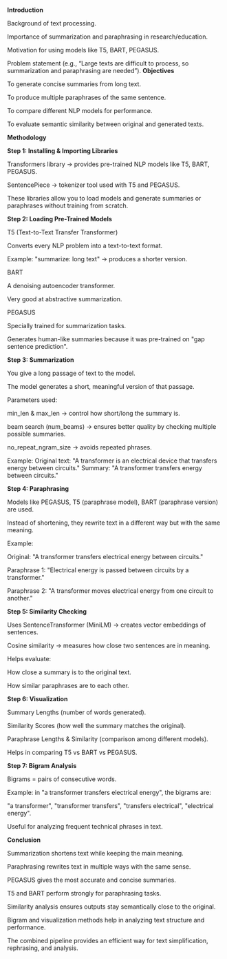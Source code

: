 **Introduction**

Background of text processing.

Importance of summarization and paraphrasing in research/education.

Motivation for using models like T5, BART, PEGASUS.

Problem statement (e.g., “Large texts are difficult to process, so summarization and paraphrasing are needed”).
**Objectives**

To generate concise summaries from long text.

To produce multiple paraphrases of the same sentence.

To compare different NLP models for performance.

To evaluate semantic similarity between original and generated texts.


**Methodology**


**Step 1: Installing & Importing Libraries**

Transformers library → provides pre-trained NLP models like T5, BART, PEGASUS.

SentencePiece → tokenizer tool used with T5 and PEGASUS.

These libraries allow you to load models and generate summaries or paraphrases without training from scratch.

**Step 2: Loading Pre-Trained Models**

T5 (Text-to-Text Transfer Transformer)

Converts every NLP problem into a text-to-text format.

Example: "summarize: long text" → produces a shorter version.

BART

A denoising autoencoder transformer.

Very good at abstractive summarization.

PEGASUS

Specially trained for summarization tasks.

Generates human-like summaries because it was pre-trained on "gap sentence prediction".


**Step 3: Summarization**

You give a long passage of text to the model.

The model generates a short, meaningful version of that passage.

Parameters used:

min_len & max_len → control how short/long the summary is.

beam search (num_beams) → ensures better quality by checking multiple possible summaries.

no_repeat_ngram_size → avoids repeated phrases.

 Example:
Original text: "A transformer is an electrical device that transfers energy between circuits."
Summary: "A transformer transfers energy between circuits."


**Step 4: Paraphrasing**

Models like PEGASUS, T5 (paraphrase model), BART (paraphrase version) are used.

Instead of shortening, they rewrite text in a different way but with the same meaning.

Example:

Original: "A transformer transfers electrical energy between circuits."

Paraphrase 1: "Electrical energy is passed between circuits by a transformer."

Paraphrase 2: "A transformer moves electrical energy from one circuit to another."



**Step 5: Similarity Checking**

Uses SentenceTransformer (MiniLM) → creates vector embeddings of sentences.

Cosine similarity → measures how close two sentences are in meaning.

Helps evaluate:

How close a summary is to the original text.

How similar paraphrases are to each other.


**Step 6: Visualization**

Summary Lengths (number of words generated).

Similarity Scores (how well the summary matches the original).

Paraphrase Lengths & Similarity (comparison among different models).

Helps in comparing T5 vs BART vs PEGASUS.


**Step 7: Bigram Analysis**

Bigrams = pairs of consecutive words.

Example: in "a transformer transfers electrical energy", the bigrams are:

"a transformer", "transformer transfers", "transfers electrical", "electrical energy".

Useful for analyzing frequent technical phrases in text.



**Conclusion**

Summarization shortens text while keeping the main meaning.

Paraphrasing rewrites text in multiple ways with the same sense.

PEGASUS gives the most accurate and concise summaries.

T5 and BART perform strongly for paraphrasing tasks.

Similarity analysis ensures outputs stay semantically close to the original.

Bigram and visualization methods help in analyzing text structure and performance.

The combined pipeline provides an efficient way for text simplification, rephrasing, and analysis.
